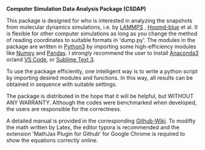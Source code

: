 **Computer Simulation Data Analysis Package (CSDAP)**

This package is designed for who is interested in analyzing the snapshots from molecular dynamics simulations, i.e. by [LAMMPS](http://lammps.sandia.gov/) , [Hoomd-blue](http://glotzerlab.engin.umich.edu/hoomd-blue/) et al. It is flexible for other computer simulations as long as you change the method of reading coordinates to suitable formats in 'dump.py'. The modules in the package are written in [Python3](https://www.python.org/) by importing some high-efficiency modules like [Numpy](http://www.numpy.org/) and [Pandas](http://pandas.pydata.org/). I strongly recommend the user to install [Anaconda3](https://www.anaconda.com/download/) or/and [VS Code](https://code.visualstudio.com/), or [Sublime Text 3](https://www.sublimetext.com/).

To use the package efficiently, one intelligent way is to write a python script by importing desired modules and functions. In this way, all results can be obtained in sequence with suitable settings.

The package is distributed in the hope that it will be helpful, but WITHOUT ANY WARRANTY. Although the codes were benchmarked when developed, the users are responsible for the correctness.

A detailed manual is provided in the corresponding [Github-Wiki](https://github.com/yuanchaohu/CSDAP/wiki). To modifty the math written by Latex, the editor typora is recommended and the extension 'MathJax Plugin for Github' for Google Chrome is required to show the equations correctly online.
